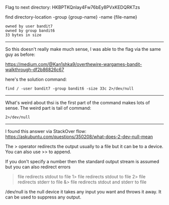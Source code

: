 
Flag to next directory: HKBPTKQnIay4Fw76bEy8PVxKEDQRKTzs


find directory-location -group {group-name} -name {file-name}

    owned by user bandit7
    owned by group bandit6
    33 bytes in size

* * * * 

So this doesn't really make much sense, I was able to the flag via the same guy as before:  

https://medium.com/@Kan1shka9/overthewire-wargames-bandit-walkthrough-df2b86826c67

here's the solution command: 

`find / -user bandit7 -group bandit6 -size 33c 2>/dev/null` 

* * * *

What's weird about thsi is the first part of the command makes lots of sense. The weird part is tail of command: 



`2>/dev/null` 


* * * * 

I found this answer via StackOver flow: https://askubuntu.com/questions/350208/what-does-2-dev-null-mean


The > operator redirects the output usually to a file but it can be to a device. You can also use >> to append.

If you don't specify a number then the standard output stream is assumed but you can also redirect errors

> file redirects stdout to file
1> file redirects stdout to file
2> file redirects stderr to file
&> file redirects stdout and stderr to file

/dev/null is the null device it takes any input you want and throws it away. It can be used to suppress any output.


